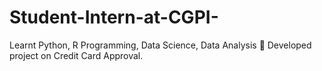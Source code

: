 # Student-Intern-at-CGPI-
Learnt Python, R Programming, Data Science, Data Analysis
 Developed project on Credit Card Approval.
